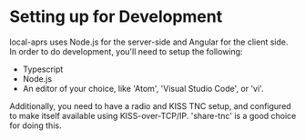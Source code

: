 # Setting up for Development

local-aprs uses Node.js for the server-side and Angular for the client side.
In order to do development, you'll need to setup the following:

* Typescript  
* Node.js  
* An editor of your choice, like 'Atom', 'Visual Studio Code', or 'vi'.  

Additionally, you need to have a radio and KISS TNC setup, and configured
to make itself available using KISS-over-TCP/IP.  'share-tnc' is a good
choice for doing this.

